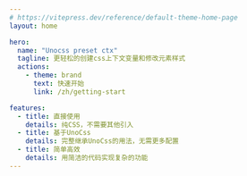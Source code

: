 ```yaml
---
# https://vitepress.dev/reference/default-theme-home-page
layout: home

hero:
  name: "Unocss preset ctx"
  tagline: 更轻松的创建css上下文变量和修改元素样式
  actions:
    - theme: brand
      text: 快速开始
      link: /zh/getting-start

features:
  - title: 直接使用
    details: 纯CSS，不需要其他引入
  - title: 基于UnoCss
    details: 完整继承UnoCss的用法，无需更多配置
  - title: 简单高效
    details: 用简洁的代码实现复杂的功能
---
```

